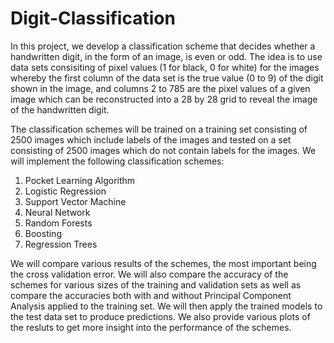 # Digit-Classification

In this project, we develop a classification scheme that decides whether a handwritten digit, in the
form of an image, is even or odd. The idea is to use data sets consisiting of pixel values (1 for black,
0 for white) for the images whereby the first column of the data set is the true value (0 to 9) of the
digit shown in the image, and columns 2 to 785 are the pixel values of a given image which can be
reconstructed into a 28 by 28 grid to reveal the image of the handwritten digit.

The classification schemes will be trained on a training set consisting of 2500 images which include
labels of the images and tested on a set consisting of 2500 images which do not contain labels for the
images. We will implement the following classification schemes:
1. Pocket Learning Algorithm
2. Logistic Regression
3. Support Vector Machine
4. Neural Network
5. Random Forests
6. Boosting
7. Regression Trees

We will compare various results of the schemes, the most important being the cross validation error.
We will also compare the accuracy of the schemes for various sizes of the training and validation sets
as well as compare the accuracies both with and without Principal Component Analysis applied to
the training set. We will then apply the trained models to the test data set to produce predictions.
We also provide various plots of the resluts to get more insight into the performance of the schemes.
